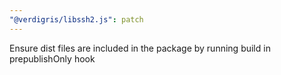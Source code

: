 ```yaml
---
"@verdigris/libssh2.js": patch
---
```


Ensure dist files are included in the package by running build in prepublishOnly hook
